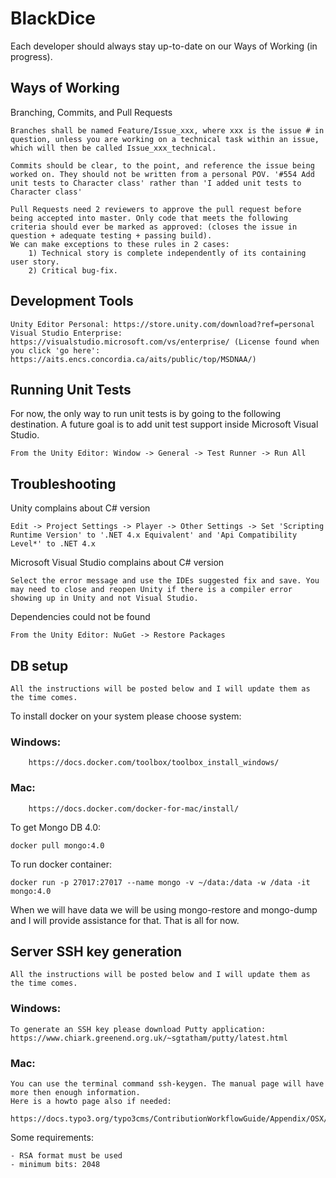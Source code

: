 # BlackDice

Each developer should always stay up-to-date on our Ways of Working (in progress).

## Ways of Working

Branching, Commits, and Pull Requests

```
Branches shall be named Feature/Issue_xxx, where xxx is the issue # in question, unless you are working on a technical task within an issue, which will then be called Issue_xxx_technical.

Commits should be clear, to the point, and reference the issue being worked on. They should not be written from a personal POV. '#554 Add unit tests to Character class' rather than 'I added unit tests to Character class'

Pull Requests need 2 reviewers to approve the pull request before being accepted into master. Only code that meets the following criteria should ever be marked as approved: (closes the issue in question + adequate testing + passing build). 
We can make exceptions to these rules in 2 cases: 
    1) Technical story is complete independently of its containing user story.
    2) Critical bug-fix.
```

## Development Tools

```
Unity Editor Personal: https://store.unity.com/download?ref=personal
Visual Studio Enterprise: https://visualstudio.microsoft.com/vs/enterprise/ (License found when you click 'go here': https://aits.encs.concordia.ca/aits/public/top/MSDNAA/)
```

## Running Unit Tests

For now, the only way to run unit tests is by going to the following destination. A future goal is to add unit test support inside Microsoft Visual Studio.

```
From the Unity Editor: Window -> General -> Test Runner -> Run All
```

## Troubleshooting

Unity complains about C# version

```
Edit -> Project Settings -> Player -> Other Settings -> Set 'Scripting Runtime Version' to '.NET 4.x Equivalent' and 'Api Compatibility Level*' to .NET 4.x
```

Microsoft Visual Studio complains about C# version

```
Select the error message and use the IDEs suggested fix and save. You may need to close and reopen Unity if there is a compiler error showing up in Unity and not Visual Studio.
```


Dependencies could not be found

```
From the Unity Editor: NuGet -> Restore Packages
```

## DB setup

```
All the instructions will be posted below and I will update them as the time comes.
```
To install docker on your system please choose system:
### Windows:
		https://docs.docker.com/toolbox/toolbox_install_windows/
### Mac:
		https://docs.docker.com/docker-for-mac/install/

To get Mongo DB 4.0:
```
docker pull mongo:4.0
```
To run docker container:
```
docker run -p 27017:27017 --name mongo -v ~/data:/data -w /data -it mongo:4.0 
```
When we will have data we will be using mongo-restore and mongo-dump and I will provide assistance for that. That is all for now.

## Server SSH key generation

```
All the instructions will be posted below and I will update them as the time comes.
```
### Windows:
```
To generate an SSH key please download Putty application:
https://www.chiark.greenend.org.uk/~sgtatham/putty/latest.html
```
### Mac:
```
You can use the terminal command ssh-keygen. The manual page will have more then enough information. 
Here is a howto page also if needed:

https://docs.typo3.org/typo3cms/ContributionWorkflowGuide/Appendix/OSX/SSHKeyOSX.html
```
Some requirements:
```
- RSA format must be used
- minimum bits: 2048
```
